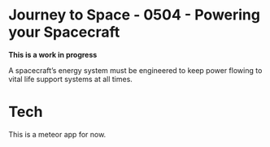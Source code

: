 # Journey to Space - 0504 - Powering your Spacecraft

**This is a work in progress**

A spacecraft’s energy system must be engineered to keep power flowing to vital life support systems at all times.

# Tech
This is a meteor app for now.

